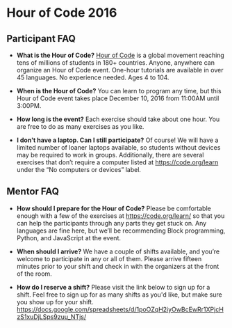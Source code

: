 # Hour of Code 2016

## Participant FAQ

- **What is the Hour of Code?**
  [Hour of Code](https://hourofcode.com/us) is a global movement reaching tens of millions of
  students in 180+ countries. Anyone, anywhere can organize an Hour of Code event. One-hour
  tutorials are available in over 45 languages. No experience needed. Ages 4 to 104.

- **When is the Hour of Code?**
  You can learn to program any time, but this Hour of Code event takes place December 10, 2016 from
  11:00AM until 3:00PM.

- **How long is the event?**
  Each exercise should take about one hour. You are free to do as many exercises as you like.

- **I don't have a laptop. Can I still participate?**
  Of course! We will have a limited number of loaner laptops available, so students without devices
  may be required to work in groups. Additionally, there are several exercises that don’t require a
  computer listed at https://code.org/learn under the “No computers or devices” label.


## Mentor FAQ

- **How should I prepare for the Hour of Code?**
  Please be comfortable enough with a few of the exercises at https://code.org/learn/ so that you
  can help the participants through any parts they get stuck on. Any languages are fine here, but
  we’ll be recommending Block programming, Python, and JavaScript at the event.

- **When should I arrive?**
  We have a couple of shifts available, and you’re welcome to participate in any or all of them.
  Please arrive fifteen minutes prior to your shift and check in with the organizers at the front of
  the room.

- **How do I reserve a shift?**
  Please visit the link below to sign up for a shift. Feel free to sign up for as many shifts as
  you'd like, but make sure you show up for your shift.
  https://docs.google.com/spreadsheets/d/1poOZqH2iyOwBcEwRr1XPjcHzS1xuDjLSps9zuu_NTjs/

